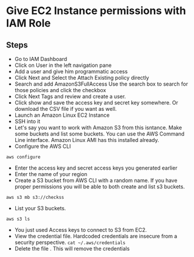 # Give EC2 Instance permissions with IAM Role

## Steps
* Go to IAM Dashboard
* Click on User in the left navigation pane
* Add a user and give him programmatic access
* Click Next and Select the Attach Existing policy directly
* Search and add AmazonS3FullAccess Use the search box to search for those policies and click the checkbox
* Click Next Tags and review and create a user. 
* Click show and save the access key and secret key somewhere. Or download the CSV file if you want as well.
* Launch an Amazon Linux EC2 Instance
* SSH into it
* Let's say you want to work with Amazon S3 from this isntance. Make some buckets and list some buckets. You can use the AWS Command Line interface. Amazon Linux AMI has this installed already.
* Configure the AWS CLI

```
aws configure
```
* Enter the access key and secret access keys you generated earlier
* Enter the name of your region
* Create a S3 bucket from AWS CLI with a random name. If you have proper permissions you will be able to both create and list s3 buckets.
```
aws s3 mb s3://checkss
```
* List your S3 buckets.
```
aws s3 ls
```
* You just used Access keys to connect to S3 from EC2.
* View the credential file. Hardcoded credentials are insecure from a security perspective.
```cat ~/.aws/credentials```
* Delete the file . This will remove the credentials
